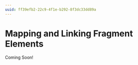 ```yaml
---
uuid: ff39efb2-22c9-4f1e-b292-8f3dc33dd89a
---
```

# Mapping and Linking Fragment Elements

Coming Soon!

